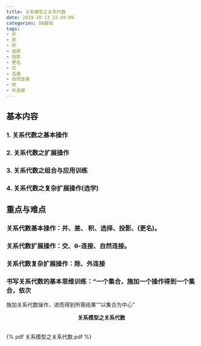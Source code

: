 ```yaml
---
title: 关系模型之关系代数
date: 2019-10-13 22:49:09
categories: DB基础
tags:
- 并
- 差
- 积
- 选择
- 投影
- 更名
- 交
- 连接
- 自然连接
- 除
- 外连接
---
```


## 基本内容
### 1. 关系代数之基本操作
### 2. 关系代数之扩展操作
### 3. 关系代数之组合与应用训练
### 4. 关系代数之复杂扩展操作(选学)
## 重点与难点
### 关系代数基本操作：并、差、 积、选择、投影、(更名)。
### 关系代数扩展操作：交、θ-连接、自然连接。
### 关系代数复杂扩展操作：除、外连接
### 书写关系代数的基本思维训练：“一个集合，施加一个操作得到一个集合，依次
施加关系代数操作，进而得到所需结果”“以集合为中心”

<center>

**关系模型之关系代数**

</center>

<br>
{% pdf 关系模型之关系代数.pdf %} 
</br>

